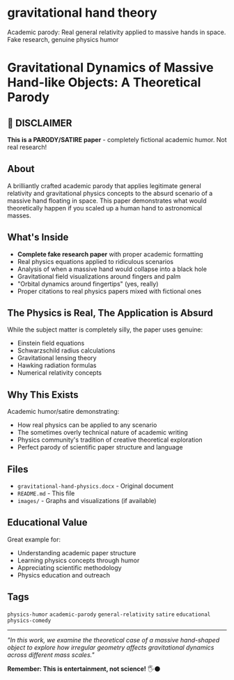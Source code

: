 # gravitational hand theory
Academic parody: Real general relativity applied to massive hands in space. Fake research, genuine physics humor 

# Gravitational Dynamics of Massive Hand-like Objects: A Theoretical Parody

## 🚨 DISCLAIMER
**This is a PARODY/SATIRE paper** - completely fictional academic humor. Not real research!

## About
A brilliantly crafted academic parody that applies legitimate general relativity and gravitational physics concepts to the absurd scenario of a massive hand floating in space. This paper demonstrates what would theoretically happen if you scaled up a human hand to astronomical masses.

## What's Inside
- **Complete fake research paper** with proper academic formatting
- Real physics equations applied to ridiculous scenarios  
- Analysis of when a massive hand would collapse into a black hole
- Gravitational field visualizations around fingers and palm
- "Orbital dynamics around fingertips" (yes, really)
- Proper citations to real physics papers mixed with fictional ones

## The Physics is Real, The Application is Absurd
While the subject matter is completely silly, the paper uses genuine:
- Einstein field equations
- Schwarzschild radius calculations  
- Gravitational lensing theory
- Hawking radiation formulas
- Numerical relativity concepts

## Why This Exists
Academic humor/satire demonstrating:
- How real physics can be applied to any scenario
- The sometimes overly technical nature of academic writing
- Physics community's tradition of creative theoretical exploration
- Perfect parody of scientific paper structure and language

## Files
- `gravitational-hand-physics.docx` - Original document
- `README.md` - This file
- `images/` - Graphs and visualizations (if available)

## Educational Value
Great example for:
- Understanding academic paper structure
- Learning physics concepts through humor
- Appreciating scientific methodology
- Physics education and outreach

## Tags
`physics-humor` `academic-parody` `general-relativity` `satire` `educational` `physics-comedy`

---

*"In this work, we examine the theoretical case of a massive hand-shaped object to explore how irregular geometry affects gravitational dynamics across different mass scales."*

**Remember: This is entertainment, not science!** 🖐️⚫
